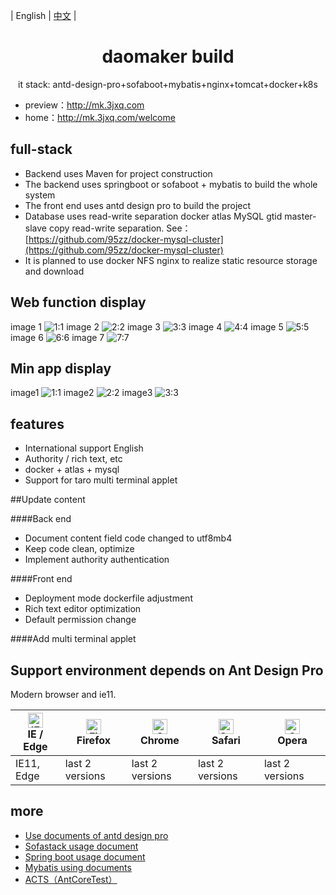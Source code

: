 
| English | [中文](./README.md) |

<h1 align="center">daomaker build</h1>
<div align="center">
it stack: antd-design-pro+sofaboot+mybatis+nginx+tomcat+docker+k8s
</div>

- preview：http://mk.3jxq.com
- home：http://mk.3jxq.com/welcome

## full-stack
- Backend uses Maven for project construction
- The backend uses springboot or sofaboot + mybatis to build the whole system
- The front end uses antd design pro to build the project
- Database uses read-write separation docker atlas MySQL gtid master-slave copy read-write separation. See：[https://github.com/95zz/docker-mysql-cluster](https://github.com/95zz/docker-mysql-cluster)
- It is planned to use docker NFS nginx to realize static resource storage and download

## Web function display
image 1
![1:1](https://3jxq.com/public/upload/1011ad48ce62c9b1d340880f9fcdb811.png)
image 2
![2:2](https://3jxq.com/public/upload/605ec4ee00f8c8c476ca4e4eabb82992.png)
image 3
![3:3](https://3jxq.com/public/upload/2be57613a008c5d1853413676b6ee797.png)
image 4
![4:4](https://3jxq.com/public/upload/907813977e8a61ffe4c5322db78428b7.png)
image 5
![5:5](https://3jxq.com/public/upload/1cef580d1a58526e0b4100b883654da7.png)
image 6
![6:6](https://3jxq.com/public/upload/578eb82cd41994c3eb25b1ccc02a3548.png)
image 7
![7:7](https://3jxq.com/public/upload/d7ac183287ef6de576c9909a6b8a5933.png)

## Min app display
image1
![1:1](https://3jxq.com/public/upload/e0769cc9e661c455475cab5a4135eca8.png)
image2
![2:2](https://3jxq.com/public/upload/9bd46d8a1ed5b5970309130e7c86744a.png)
image3
![3:3](https://3jxq.com/public/upload/3d6c9f4df76fecfafd3a7c33e747ea64.png)

## features
- International support English
- Authority / rich text, etc
- docker + atlas + mysql  
- Support for taro multi terminal applet

##Update content

####Back end
- Document content field code changed to utf8mb4
- Keep code clean, optimize
- Implement authority authentication

####Front end
- Deployment mode dockerfile adjustment
- Rich text editor optimization
- Default permission change

####Add multi terminal applet

## Support environment depends on Ant Design Pro

Modern browser and ie11.

| [<img src="https://raw.githubusercontent.com/alrra/browser-logos/master/src/edge/edge_48x48.png" alt="IE / Edge" width="24px" height="24px" />](http://godban.github.io/browsers-support-badges/)</br>IE / Edge | [<img src="https://raw.githubusercontent.com/alrra/browser-logos/master/src/firefox/firefox_48x48.png" alt="Firefox" width="24px" height="24px" />](http://godban.github.io/browsers-support-badges/)</br>Firefox | [<img src="https://raw.githubusercontent.com/alrra/browser-logos/master/src/chrome/chrome_48x48.png" alt="Chrome" width="24px" height="24px" />](http://godban.github.io/browsers-support-badges/)</br>Chrome | [<img src="https://raw.githubusercontent.com/alrra/browser-logos/master/src/safari/safari_48x48.png" alt="Safari" width="24px" height="24px" />](http://godban.github.io/browsers-support-badges/)</br>Safari | [<img src="https://raw.githubusercontent.com/alrra/browser-logos/master/src/opera/opera_48x48.png" alt="Opera" width="24px" height="24px" />](http://godban.github.io/browsers-support-badges/)</br>Opera |
| --- | --- | --- | --- | --- |
| IE11, Edge | last 2 versions | last 2 versions | last 2 versions | last 2 versions |

##  more
- [Use documents of antd design pro](http://pro.ant.design/docs/getting-started)
- [Sofastack usage document](https://www.sofastack.tech/guides/sofastack-quick-start/)
- [Spring boot usage document](https://spring.io/projects/spring-boot)
- [Mybatis using documents](https://mybatis.org/mybatis-3/zh/index.html)
- [ACTS（AntCoreTest）](https://www.bookstack.cn/read/SOFAActs/Home.md)
